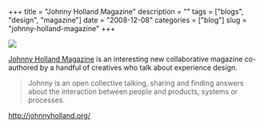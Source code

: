 +++
title = "Johnny Holland Magazine"
description = ""
tags = ["blogs", "design", "magazine"]
date = "2008-12-08"
categories = ["blog"]
slug = "johnny-holland-magazine"
+++



  <div class="notebook-screenshot"><a href="http://johnnyholland.org/"><img src="//konigi.com/media/bluga/wt493d62cb2fa0a.jpg"/></a></div><p><a href="http://johnnyholland.org/">Johnny Holland Magazine</a> is an interesting new collaborative magazine co-authored by a handful of creatives who talk about experience design.</p>
<blockquote><p>Johnny is an open collective talking, sharing and finding answers about the interaction between people and products, systems or processes.</p></blockquote>
    
  <a href="http://johnnyholland.org/">http://johnnyholland.org/</a>
